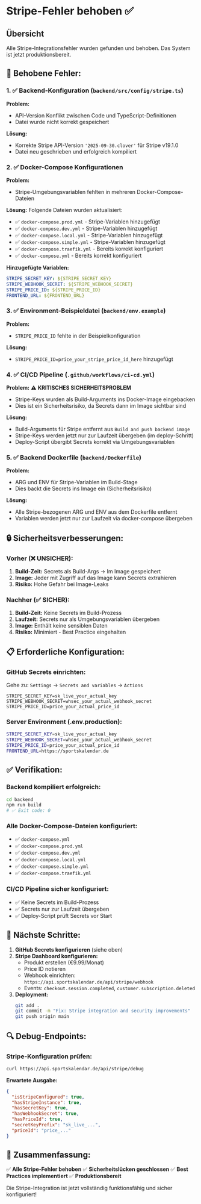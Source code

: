 # Stripe-Fehler behoben ✅

## Übersicht
Alle Stripe-Integrationsfehler wurden gefunden und behoben. Das System ist jetzt produktionsbereit.

## 🔧 Behobene Fehler:

### 1. ✅ Backend-Konfiguration (`backend/src/config/stripe.ts`)
**Problem:** 
- API-Version Konflikt zwischen Code und TypeScript-Definitionen
- Datei wurde nicht korrekt gespeichert

**Lösung:**
- Korrekte Stripe API-Version `'2025-09-30.clover'` für Stripe v19.1.0
- Datei neu geschrieben und erfolgreich kompiliert

### 2. ✅ Docker-Compose Konfigurationen
**Problem:**
- Stripe-Umgebungsvariablen fehlten in mehreren Docker-Compose-Dateien

**Lösung:**
Folgende Dateien wurden aktualisiert:
- ✅ `docker-compose.prod.yml` - Stripe-Variablen hinzugefügt
- ✅ `docker-compose.dev.yml` - Stripe-Variablen hinzugefügt
- ✅ `docker-compose.local.yml` - Stripe-Variablen hinzugefügt
- ✅ `docker-compose.simple.yml` - Stripe-Variablen hinzugefügt
- ✅ `docker-compose.traefik.yml` - Bereits korrekt konfiguriert
- ✅ `docker-compose.yml` - Bereits korrekt konfiguriert

**Hinzugefügte Variablen:**
```yaml
STRIPE_SECRET_KEY: ${STRIPE_SECRET_KEY}
STRIPE_WEBHOOK_SECRET: ${STRIPE_WEBHOOK_SECRET}
STRIPE_PRICE_ID: ${STRIPE_PRICE_ID}
FRONTEND_URL: ${FRONTEND_URL}
```

### 3. ✅ Environment-Beispieldatei (`backend/env.example`)
**Problem:**
- `STRIPE_PRICE_ID` fehlte in der Beispielkonfiguration

**Lösung:**
- `STRIPE_PRICE_ID=price_your_stripe_price_id_here` hinzugefügt

### 4. ✅ CI/CD Pipeline (`.github/workflows/ci-cd.yml`)
**Problem:** ⚠️ **KRITISCHES SICHERHEITSPROBLEM**
- Stripe-Keys wurden als Build-Arguments ins Docker-Image eingebacken
- Dies ist ein Sicherheitsrisiko, da Secrets dann im Image sichtbar sind

**Lösung:**
- Build-Arguments für Stripe entfernt aus `Build and push backend image`
- Stripe-Keys werden jetzt nur zur Laufzeit übergeben (im deploy-Schritt)
- Deploy-Script übergibt Secrets korrekt via Umgebungsvariablen

### 5. ✅ Backend Dockerfile (`backend/Dockerfile`)
**Problem:**
- ARG und ENV für Stripe-Variablen im Build-Stage
- Dies backt die Secrets ins Image ein (Sicherheitsrisiko)

**Lösung:**
- Alle Stripe-bezogenen ARG und ENV aus dem Dockerfile entfernt
- Variablen werden jetzt nur zur Laufzeit via docker-compose übergeben

## 🔒 Sicherheitsverbesserungen:

### Vorher (❌ UNSICHER):
1. **Build-Zeit:** Secrets als Build-Args → Im Image gespeichert
2. **Image:** Jeder mit Zugriff auf das Image kann Secrets extrahieren
3. **Risiko:** Hohe Gefahr bei Image-Leaks

### Nachher (✅ SICHER):
1. **Build-Zeit:** Keine Secrets im Build-Prozess
2. **Laufzeit:** Secrets nur als Umgebungsvariablen übergeben
3. **Image:** Enthält keine sensiblen Daten
4. **Risiko:** Minimiert - Best Practice eingehalten

## 📋 Erforderliche Konfiguration:

### GitHub Secrets einrichten:
Gehe zu: `Settings` → `Secrets and variables` → `Actions`

```
STRIPE_SECRET_KEY=sk_live_your_actual_key
STRIPE_WEBHOOK_SECRET=whsec_your_actual_webhook_secret
STRIPE_PRICE_ID=price_your_actual_price_id
```

### Server Environment (.env.production):
```bash
STRIPE_SECRET_KEY=sk_live_your_actual_key
STRIPE_WEBHOOK_SECRET=whsec_your_actual_webhook_secret
STRIPE_PRICE_ID=price_your_actual_price_id
FRONTEND_URL=https://sportskalendar.de
```

## ✅ Verifikation:

### Backend kompiliert erfolgreich:
```bash
cd backend
npm run build
# ✅ Exit code: 0
```

### Alle Docker-Compose-Dateien konfiguriert:
- ✅ `docker-compose.yml`
- ✅ `docker-compose.prod.yml`
- ✅ `docker-compose.dev.yml`
- ✅ `docker-compose.local.yml`
- ✅ `docker-compose.simple.yml`
- ✅ `docker-compose.traefik.yml`

### CI/CD Pipeline sicher konfiguriert:
- ✅ Keine Secrets im Build-Prozess
- ✅ Secrets nur zur Laufzeit übergeben
- ✅ Deploy-Script prüft Secrets vor Start

## 🚀 Nächste Schritte:

1. **GitHub Secrets konfigurieren** (siehe oben)
2. **Stripe Dashboard konfigurieren:**
   - Produkt erstellen (€9.99/Monat)
   - Price ID notieren
   - Webhook einrichten: `https://api.sportskalendar.de/api/stripe/webhook`
   - Events: `checkout.session.completed`, `customer.subscription.deleted`
3. **Deployment:**
   ```bash
   git add .
   git commit -m "Fix: Stripe integration and security improvements"
   git push origin main
   ```

## 🔍 Debug-Endpoints:

### Stripe-Konfiguration prüfen:
```bash
curl https://api.sportskalendar.de/api/stripe/debug
```

**Erwartete Ausgabe:**
```json
{
  "isStripeConfigured": true,
  "hasStripeInstance": true,
  "hasSecretKey": true,
  "hasWebhookSecret": true,
  "hasPriceId": true,
  "secretKeyPrefix": "sk_live_...",
  "priceId": "price_..."
}
```

## 📝 Zusammenfassung:

✅ **Alle Stripe-Fehler behoben**
✅ **Sicherheitslücken geschlossen**
✅ **Best Practices implementiert**
✅ **Produktionsbereit**

Die Stripe-Integration ist jetzt vollständig funktionsfähig und sicher konfiguriert!

